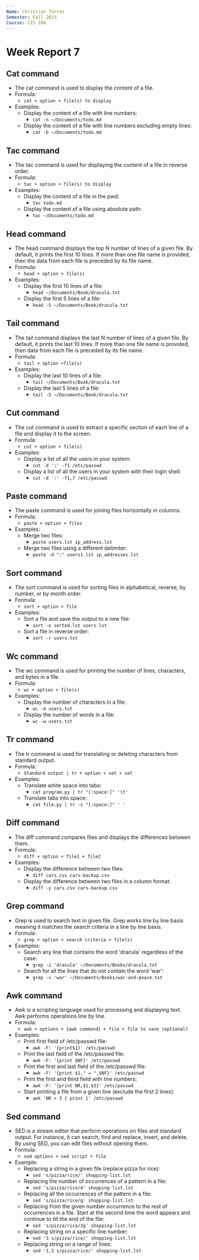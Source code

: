 ```yaml
---
Name: Christian Torres
Semester: Fall 2023
Course: CIS 106
---
```


# Week Report 7

## Cat command
* The cat command is used to display the content of a file.
* Formula:
  * `cat + option + file(s) to display`
* Examples:
  * Display the content of a file with line numbers:
    * `cat -n ~/Documents/todo.md`
  * Display the content of a file with line numbers excluding empty lines:
    * `cat -b ~/Documents/todo.md`

## Tac command
* The tac command is used for displaying the content of a file in reverse order.
* Formula:
  * `tac + option + file(s) to display`
* Examples:
  * Display the content of a file in the pwd:
    * `tac todo.md`
  * Display the content of a file using absolute path:
    * `tac ~/Documents/todo.md`

## Head command
* The head command displays the top N number of lines of a given file. By default, it prints the first 10 lines. If more than one file name is provided, then the data from each file is preceded by its file name.
* Formula:
  * `head + option + file(s)`
* Examples:
  * Display the first 10 lines of a file:
    * `head ~/Documents/Book/dracula.txt`
  * Display the first 5 lines of a file:
    * `head -5 ~/Documents/Book/dracula.txt`

## Tail command
* The tail command displays the last N number of lines of a given file. By default, it prints the last 10 lines. If more than one file name is provided, then data from each file is preceded by its file name.
* Formula: 
  * `tail + option +file(s)`
* Examples:
  * Display the last 10 lines of a file:
    * `tail ~/Documents/Book/dracula.txt`
  * Display the last 5 lines of a file:
    * `tail -5 ~/Documents/Book/dracula.txt`

## Cut command
* The cut command is used to extract a specific section of each line of a file and display it to the screen.
* Formula:
  * `cut + option + file(s)`
* Examples:
  * Display a list of all the users in your system:
    * `cut -d ':' -f1 /etc/passwd`
  * Display a list of all the users in your system with their login shell:
    * `cut -d ':' -f1,7 /etc/passwd`

## Paste command
* The paste command is used for joining files horizontally in columns.
* Formula:
  * `paste + option + files`
* Examples:
  * Merge two files:
    * `paste users.lst ip_address.lst`
  * Merge two files using a different delimiter:
    * `paste -d ":" users1.lst ip_addresses.lst`

## Sort command
* The sort command is used for sorting files in alphabetical, reverse, by number, or by month order.
* Formula:
  * `sort + option + file`
* Examples: 
  * Sort a file and save the output to a new file:
    * `sort -o sorted.lst users.lst`
  * Sort a file in reverse order:
    * `sort -r users.txt`

## Wc command
* The wc command is used for printing the number of lines, characters, and bytes in a file.
* Formula:
  * `wc + option + file(s)`
* Examples:
  * Display the number of characters in a file:
    * `wc -m users.txt`
  * Display the number of words in a file:
    * `wc -w users.txt`

## Tr command
* The tr command is used for translating or deleting characters from standard output.
* Formula:
  * `Standard output | tr + option + set + set`
* Examples:
  * Translate white space into tabs:
    * `cat program.py | tr "[:space:]" '\t'`
  * Translate tabs into space:
    * `cat file.py | tr -s "[:space:]" ' '`

## Diff command
* The diff command compares files and displays the differences between them.
* Formula:
  * `diff + option + file1 + file2`
* Examples:
  * Display the difference between two files:
    * `diff cars.csv cars-backup.csv`
  * Display the difference between two files in a column format:
    * `diff -y cars.csv cars-backup.csv`

## Grep command
* Grep is used to search text in given file. Grep works line by line basis meaning it matches the search criteria in a line by line basis.
* Formula:
  * `grep + option + search criteria + file(s)`
* Examples:
  * Search any line that contains the word 'dracula' regardless of the case:
    * `grep -i 'dracula' ~/Documents/Books/dracula.txt`
  * Search for all the lines that do not contain the word 'war':
    * `grep -v 'war' ~/Documents/Books/war-and-peace.txt`

## Awk command
* Awk is a scripting language used for processing and displaying text. Awk performs operations line by line.
* Formula:
  * `awk + options + {awk command} + file + file to save (optional)`
* Examples:
  * Print first field of /etc/passwd file:
    * `awk -F: '{print$1}' /etc/passwd`
  * Print the last field of the /etc/passwd file:
    * `awk -F: '{print $NF}' /etc/passwd`
  * Print the first and last field of the /etc/passwd file:
    * `awk -F: '{print $1," = ",$NF}' /etc/passwd`
  * Print the first and third field with line numbers:
    * `awk -F: '{print NR,$1,$3}' /etc/passwd`
  * Start printing a file from a given line (exclude the first 2 lines):
    * `awk 'NR > 3 { print }' /etc/passwd`

## Sed command
* SED is a stream editor that perform operations on files and standard output. For instance, it can search, find and replace, insert, and delete. By using SED, you can edit files without opening them.
* Formula:
  * `sed options + sed script + file`
* Example:
  * Replacing a string in a given file (replace pizza for rice):
    * `sed 's/pizza/rice/' shopping-list.lst`
  * Replacing the number of occurrences of a pattern in a file:
    * `sed 's/pizza/rice/4' shopping-list.lst`
  * Replacing all the occurrences of the pattern in a file:
    * `sed 's/pizza/rice/g' shopping-list.lst`
  * Replacing from the given number occurrence to the rest of occurrences in a file. Start at the second time the word appears and continue to till the end of the file:
    * `sed 's/pizza/rice/3g' shopping-list.lst`
  * Replacing string on a specific line number:
    * `sed '3 s/pizza/rice/' shopping-list.lst`
  * Replacing string on a range of lines:
    * `sed '1,3 s/pizza/rice/' shopping-list.lst`

